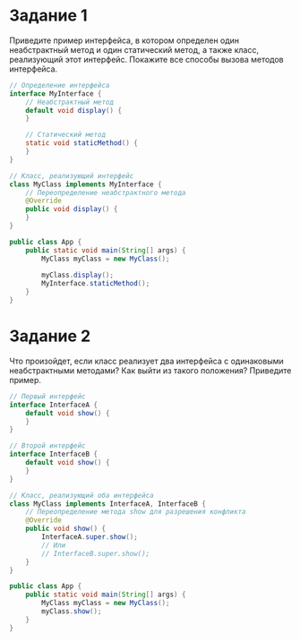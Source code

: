 # Задание 1

Приведите пример интерфейса, в котором определен один неабстрактный метод и один статический метод, а также класс, реализующий этот интерфейс. Покажите все способы вызова методов интерфейса.

```java
// Определение интерфейса
interface MyInterface {
    // Неабстрактный метод
    default void display() {
    }

    // Статический метод
    static void staticMethod() {
    }
}

// Класс, реализующий интерфейс
class MyClass implements MyInterface {
    // Переопределение неабстрактного метода
    @Override
    public void display() {
    }
}

public class App {
    public static void main(String[] args) {
        MyClass myClass = new MyClass();
        
        myClass.display();
        MyInterface.staticMethod();
    }
}
```

# Задание 2

Что произойдет, если класс реализует два интерфейса с одинаковыми неабстрактными методами? Как выйти из такого положения? Приведите пример.

```java
// Первый интерфейс
interface InterfaceA {
    default void show() {
    }
}

// Второй интерфейс
interface InterfaceB {
    default void show() {
    }
}

// Класс, реализующий оба интерфейса
class MyClass implements InterfaceA, InterfaceB {
    // Переопределение метода show для разрешения конфликта
    @Override
    public void show() {
        InterfaceA.super.show();
        // Или
        // InterfaceB.super.show(); 
    }
}

public class App {
    public static void main(String[] args) {
        MyClass myClass = new MyClass();
        myClass.show(); 
    }
}
```

